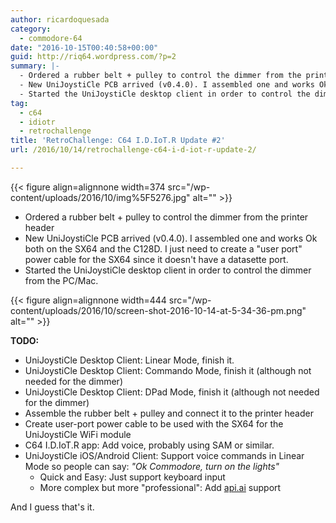 ```yaml
---
author: ricardoquesada
category:
  - commodore-64
date: "2016-10-15T00:40:58+00:00"
guid: http://riq64.wordpress.com/?p=2
summary: |-
  - Ordered a rubber belt + pulley to control the dimmer from the printer header
  - New UniJoystiCle PCB arrived (v0.4.0). I assembled one and works Ok both on the SX64 and the C128D. I just need to create a "user port" power cable for the SX64 since it doesn't have a datasette port.
  - Started the UniJoystiCle desktop client in order to control the dimmer from the PC/Mac.
tag:
  - c64
  - idiotr
  - retrochallenge
title: 'RetroChallenge: C64 I.D.IoT.R Update #2'
url: /2016/10/14/retrochallenge-c64-i-d-iot-r-update-2/

---
```

{{< figure align=alignnone width=374 src="/wp-content/uploads/2016/10/img%5F5276.jpg" alt="" >}}

- Ordered a rubber belt + pulley to control the dimmer from the printer header
- New UniJoystiCle PCB arrived (v0.4.0). I assembled one and works Ok both on the SX64 and the C128D. I just need to create a "user port" power cable for the SX64 since it doesn't have a datasette port.
- Started the UniJoystiCle desktop client in order to control the dimmer from the PC/Mac.

{{< figure align=alignnone width=444 src="/wp-content/uploads/2016/10/screen-shot-2016-10-14-at-5-34-36-pm.png" alt="" >}}

**TODO:**

- UniJoystiCle Desktop Client: Linear Mode, finish it.
- UniJoystiCle Desktop Client: Commando Mode, finish it (although not needed for the dimmer)
- UniJoystiCle Desktop Client: DPad Mode, finish it (although not needed for the dimmer)
- Assemble the rubber belt + pulley and connect it to the printer header
- Create user-port power cable to be used with the SX64 for the UniJoystiCle WiFi module
- C64 I.D.IoT.R app: Add voice, probably using SAM or similar.
- UniJoystiCle iOS/Android Client: Support voice commands in Linear Mode so people can say: _"Ok Commodore, turn on the lights"_
  - Quick and Easy: Just support keyboard input
  - More complex but more "professional": Add [api.ai](https://api.ai/) support

And I guess that's it.
